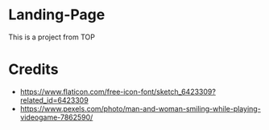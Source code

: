 # Landing-Page
This is a project from TOP

# Credits
- https://www.flaticon.com/free-icon-font/sketch_6423309?related_id=6423309
- https://www.pexels.com/photo/man-and-woman-smiling-while-playing-videogame-7862590/ 